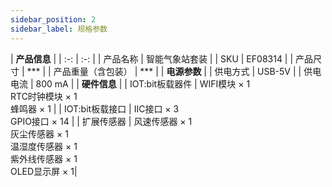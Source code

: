 ```yaml
---
sidebar_position: 2
sidebar_label: 规格参数
---
```

| **产品信息** |
| :-: | :-: |
| 产品名称 | 智能气象站套装 |
| SKU | EF08314 |
| 产品尺寸 | *** |
| 产品重量（含包装） | *** |
| **电源参数** |
| 供电方式 | USB-5V |
| 供电电流 | 800 mA |
| **硬件信息** |
| IOT:bit板载器件 | WIFI模块 × 1<br /> RTC时钟模块 × 1<br /> 蜂鸣器 × 1 |
| IOT:bit板载接口 | IIC接口 × 3<br /> GPIO接口 × 14 |
| 扩展传感器 | 风速传感器 × 1<br /> 灰尘传感器 × 1<br /> 温湿度传感器 × 1<br /> 紫外线传感器 × 1<br /> OLED显示屏 × 1|

